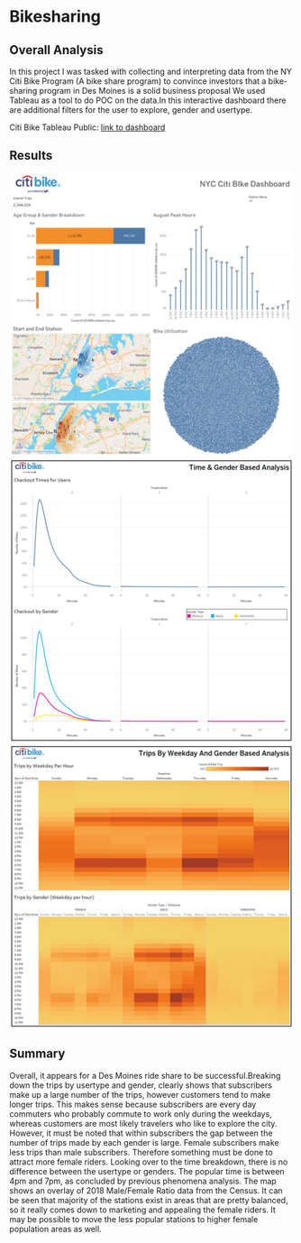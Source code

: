 # Bikesharing

## Overall Analysis ##

In this project I was tasked with collecting and interpreting data from the NY Citi Bike Program (A bike share program) to convince investors that a bike-sharing program in Des Moines is a solid business proposal We used Tableau as a tool to  do POC on the data.In this interactive dashboard there are additional filters for the user to explore, gender and usertype. 

Citi Bike Tableau Public: [link to dashboard](https://public.tableau.com/profile/shivam.mittal2652#!/vizhome/NYCCitiBikeChallenge_16154229720810/NYCCitiBikeAnalysis)



## Results ##
![](https://github.com/shivam0921/bikesharing/blob/main/images/Citi%20Bike%20Module%20Analysis.png)
![](https://github.com/shivam0921/bikesharing/blob/main/images/TIme%20And%20Gender%20Based%20Analysis.png)
![](https://github.com/shivam0921/bikesharing/blob/main/images/Trips%20By%20Weekday%20And%20Gender%20Based%20Analysis.png)


## Summary ##

Overall, it appears for a Des Moines ride share to be successful.Breaking down the trips by usertype and gender, clearly shows that subscribers make up a large number of the trips, however customers tend to make longer trips. This makes sense because subscribers are every day commuters who probably commute to work only during the weekdays, whereas customers are most likely travelers who like to explore the city. However, it must be noted that within subscribers the gap between the number of trips made by each gender is large. Female subscribers make less trips than male subscribers. Therefore something must be done to attract more female riders. Looking over to the time breakdown, there is no difference between the usertype or genders. The popular time is between 4pm and 7pm, as concluded by previous phenomena analysis. The map shows an overlay of 2018 Male/Female Ratio data from the Census. It can be seen that majority of the stations exist in areas that are pretty balanced, so it really comes down to marketing and appealing the female riders. It may be possible to move the less popular stations to higher female population areas as well. 
